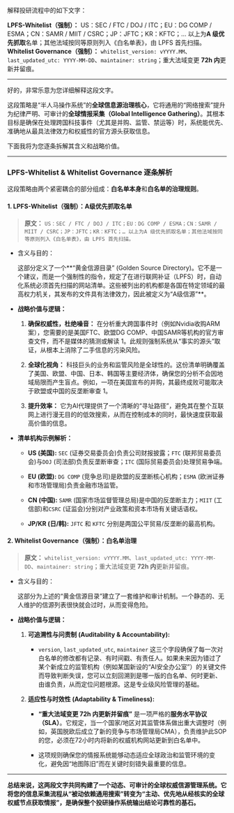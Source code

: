解释投研流程中的如下文字：

**LPFS-Whitelist（强制）：** US：SEC / FTC / DOJ / ITC；EU：DG COMP / ESMA；CN：SAMR / MIIT / CSRC；JP：JFTC；KR：KFTC；… 以上为**A 级优先抓取**名单；其他法域按同等原则列入《白名单表》，由 LPFS 首先扫描。**Whitelist Governance（强制）：** `whitelist_version: vYYYY.MM`、`last_updated_utc: YYYY-MM-DD`、`maintainer: string`；重大法域变更 **72h 内**更新并留痕。

---
好的，非常乐意为您详细解释这段文字。

这段策略是“半人马操作系统”的**全球信息源治理核心**，它将通用的“网络搜索”提升为纪律严明、可审计的**全球情报采集（Global Intelligence Gathering）**。其根本目标是确保在处理跨国科技事件（尤其是并购、监管、禁运等）时，系统能优先、准确地从最具法律效力和权威性的官方源头获取信息。

下面我将为您逐条拆解其含义和战略价值。

---

### **LPFS-Whitelist & Whitelist Governance 逐条解析**

这段策略由两个紧密耦合的部分组成：**白名单本身**和**白名单的治理规则**。

#### 1. LPFS-Whitelist（强制）：A级优先抓取名单

> **原文：** `US：SEC / FTC / DOJ / ITC；EU：DG COMP / ESMA；CN：SAMR / MIIT / CSRC；JP：JFTC；KR：KFTC；… 以上为A 级优先抓取名单；其他法域按同等原则列入《白名单表》，由 LPFS 首先扫描。`

- 含义与目的：
    
    这部分定义了一个**“黄金信源目录” (Golden Source Directory)。它不是一个建议，而是一个强制性的指令，规定了在进行联网补证（LPFS）时，自动化系统必须首先扫描的网站清单。这些被列出的机构都是各国在特定领域的最高权力机关，其发布的文件具有法律效力，因此被定义为“A级信源”**。
    
- **战略价值与逻辑：**
    
    1. **确保权威性，杜绝噪音：** 在分析重大跨国事件时（例如Nvidia收购ARM案），您需要的是美国FTC、欧盟DG COMP、中国SAMR等机构的官方审查文件，而不是媒体的猜测或解读 1。此规则强制系统从“事实的源头”取证，从根本上消除了二手信息的污染风险。
        
    2. **全球化视角：** 科技巨头的业务和监管风险是全球性的。这份清单明确覆盖了美国、欧盟、中国、日本、韩国等主要经济体，确保您的分析不会因地域局限而产生盲点。例如，一项在美国宣布的并购，其最终成败可能取决于欧盟或中国的反垄断审查 1。
        
    3. **提升效率：** 它为AI代理提供了一个清晰的“寻址路径”，避免其在整个互联网上进行漫无目的的低效搜索，从而在控制成本的同时，最快速度获取最高价值的信息。
        
- **清单机构示例解析：**
    
    - **US (美国):** `SEC` (证券交易委员会)负责公司财报披露；`FTC` (联邦贸易委员会)与`DOJ` (司法部)负责反垄断审查；`ITC` (国际贸易委员会)处理贸易争端。
        
    - **EU (欧盟):** `DG COMP` (竞争总司)是欧盟的反垄断核心机构；`ESMA` (欧洲证券和市场管理局)负责金融市场监管。
        
    - **CN (中国):** `SAMR` (国家市场监督管理总局)是中国的反垄断主力；`MIIT` (工信部)和`CSRC` (证监会)分别对产业政策和资本市场有关键话语权。
        
    - **JP/KR (日/韩):** `JFTC` 和 `KFTC` 分别是两国公平贸易/反垄断的最高机构。
        

#### 2. Whitelist Governance（强制）：白名单治理

> **原文：** `whitelist_version: vYYYY.MM`、`last_updated_utc: YYYY-MM-DD`、`maintainer: string`；重大法域变更 **72h 内**更新并留痕。

- 含义与目的：
    
    这部分为上述的“黄金信源目录”建立了一套维护和审计机制。一个静态的、无人维护的信源列表很快就会过时，从而变得危险。
    
- **战略价值与逻辑：**
    
    1. **可追溯性与问责制 (Auditability & Accountability):**
        
        - `version`, `last_updated_utc`, `maintainer` 这三个字段确保了每一次对白名单的修改都有记录、有时间戳、有责任人。如果未来因为错过了某个新成立的监管机构（例如某国新设的“AI安全办公室”）的关键文件而导致判断失误，您可以立刻回溯到是哪一版的白名单、何时更新、由谁负责，从而定位问题根源。这是专业级风险管理的基础。
            
    2. **适应性与时效性 (Adaptability & Timeliness):**
        
        - **“重大法域变更 72h 内更新并留痕”** 是一项严格的**服务水平协议（SLA）**。它规定，当一个国家/地区对其监管体系做出重大调整时（例如，英国脱欧后成立了新的竞争与市场管理局CMA），负责维护此SOP的您，必须在72小时内将新的权威机构网站更新到白名单中。
            
        - 这项规则确保您的情报系统能够动态适应全球政治和监管环境的变化，避免因“地图陈旧”而在关键时刻错失最重要的信息。
            

---

**总结来说，这两段文字共同构建了一个动态、可审计的全球权威信源管理系统。它将您的信息采集流程从“被动依赖通用搜索”转变为“主动、优先地从经核实的全球权威节点获取情报”，是确保整个投研操作系统输出结论可靠性的基石。**